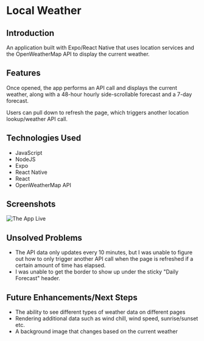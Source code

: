 # Local Weather

## Introduction

An application built with Expo/React Native that uses location services and the OpenWeatherMap API to display the current weather.

## Features

Once opened, the app performs an API call and displays the current weather, along with a 48-hour hourly side-scrollable forecast and a 7-day forecast.

Users can pull down to refresh the page, which triggers another location lookup/weather API call.

## Technologies Used

-   JavaScript
-   NodeJS
-   Expo
-   React Native
-   React
-   OpenWeatherMap API

## Screenshots

![The App Live](https://i.imgur.com/cFjNCkOl.png)

## Unsolved Problems

-   The API data only updates every 10 minutes, but I was unable to figure out how to only trigger another API call when the page is refreshed if a certain amount of time has elapsed.
-   I was unable to get the border to show up under the sticky "Daily Forecast" header.

## Future Enhancements/Next Steps

-   The ability to see different types of weather data on different pages
-   Rendering additional data such as wind chill, wind speed, sunrise/sunset etc.
-   A background image that changes based on the current weather
